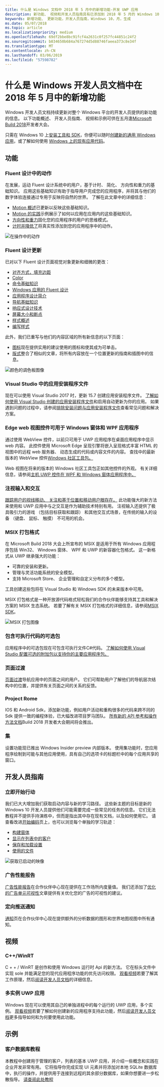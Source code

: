 ```yaml
---
title: 什么是 Windows 文档中 2018 年 5 月中的新增功能-开发 UWP 应用
description: 新功能、 视频和开发人员指南具有已添加到 2018 年 5 月的 Windows 10 开发人员文档和 Microsoft Build 大会。
keywords: 新增功能、 更新功能，开发人员指南，Windows 10，月，生成
ms.date: 05/07/2018
ms.topic: article
ms.localizationpriority: medium
ms.openlocfilehash: 69df2bbe8bc91fcf4a2631c0f257fc44851c24f2
ms.sourcegitcommit: b034650b684a767274d5d88746faeea373c8e34f
ms.translationtype: MT
ms.contentlocale: zh-CN
ms.lasthandoff: 03/06/2019
ms.locfileid: "57598782"
---
```

# <a name="whats-new-in-the-windows-developer-docs-in-may-2018"></a>什么是 Windows 开发人员文档中在 2018 年 5 月中的新增功能

Windows 开发人员文档持续更新对整个 Windows 平台的开发人员提供的新功能的信息。 以下功能概述、 开发人员指南、 视频和示例可供在五月逢[Microsoft Build 2018](https://www.microsoft.com/build)开发者大会。

只需在 Windows 10 上[安装工具和 SDK](https://go.microsoft.com/fwlink/?LinkId=821431)，你便可以随时[创建新的通用 Windows 应用](../get-started/create-uwp-apps.md)，或了解如何使用 [Windows 上的现有应用代码](../porting/index.md)。

## <a name="features"></a>功能

### <a name="motion-in-fluent-design"></a>Fluent 设计中的动作

在发展，运动 Fluent 设计系统中的用户，基于计时、 简化、 方向性和重力的基础知识。 应用这些基础知识有助于指导用户完成您的应用程序，并将其与他们的数字体验连接通过专用于反映将自然的世界。 了解在此文章中的详细信息：

* [Motion 概述](../design/motion/index.md)已更新以反映这些基础知识。
* [Motion 的实践](../design/motion/motion-in-practice.md)示例展示了如何以应用在应用内的这些基础知识。
* [方向性和重力](../design/motion/directionality-and-gravity.md)固化您的应用程序的用户的思维模式。
* [计时并降低了](../design/motion/timing-and-easing.md)将真实性添加到您的应用程序中的动作。

![在操作中的动作](../design/motion/images/contextual.gif)

### <a name="fluent-design-updates"></a>Fluent 设计更新

已对以下 Fluent 设计页面视觉对象更新和细微的更改：

* [对齐方式，填充边距](../design/layout/alignment-margin-padding.md)
* [Color](../design/style/color.md)
* [命令基础知识](../design/basics/commanding-basics.md)
* [Windows 应用的 Fluent 设计](../design/fluent-design-system/index.md)
* [应用程序设计简介](../design/basics/design-and-ui-intro.md)
* [导航基础知识](../design/basics/navigation-basics.md)
* [响应式设计技术](../design/layout/responsive-design.md)
* [屏幕大小和断点](../design/layout/screen-sizes-and-breakpoints-for-responsive-design.md)
* [样式概述](../design/style/index.md)
* [编写样式](../design/style/writing-style.md)

此外，我们已重写与他们的内容区域的所有新信息的以下页面：

* [图标](../design/style/icons.md)现在提供实用的建议使用的图标和使其成为可单击。
* [版式](../design/style/typography.md)整合了相似的文章，将所有内容放在一个位置更新的指南和插图中的信息。

![颜色的调色板图像](../design/style/images/color/accent-color-palette.svg)

### <a name="app-installer-files-in-visual-studio"></a>Visual Studio 中的应用安装程序文件

现在可以使用 Visual Studio 2017 时，更新 15.7 创建应用安装程序文件。 [了解如何使用 Visual Studio 创建的应用安装程序文件](../packaging/create-appinstallerfile-vs.md)和启用自动更新为你的应用。 如果遇到问题的过程中，请参阅[排除安装问题与应用安装程序文件](../packaging/troubleshoot-appinstaller-issues.md)查看常见问题和解决方案。

### <a name="edge-webview-control-for-windows-forms-and-wpf-applications"></a>Edge web 视图控件可用于 Windows 窗体和 WPF 应用程序

通过使用 WebView 控件，以前只可用于 UWP 应用程序在桌面应用程序中显示 web 内容。 此控件使用 Microsoft Edge 呈现引擎将嵌入呈现格式丰富 HTML 的视图中的远程 web 服务器、 动态生成的代码或内容文件的内容。 查找中的最新版本的 WebView 控件[Windows 社区工具包。](https://docs.microsoft.com/windows/uwpcommunitytoolkit/)

Web 视图在将来的版本的 Windows 社区工具包正如其他控件的外观。 有关详细信息，请参阅[主机 UWP 控件在 WPF 和 Windows 窗体应用程序中。](https://docs.microsoft.com/windows/uwp/xaml-platform/xaml-host-controls)

### <a name="gaze-input-and-interactions"></a>注视输入和交互

[跟踪用户的视线移动、 关注和基于位置和移动用户眼存在。](../design/input/gaze-interactions.md) 此功能强大的新方法来使用和 UWP 应用中与之交互是作为辅助技术特别有用。 注视输入还提供了极具吸引力的游戏 （包括目标获取和跟踪） 和其他交互式场景，在传统的输入的设备 （键盘、 鼠标、 触摸） 不可用的机会。

### <a name="msix-packaging-format"></a>MSIX 打包格式

在 Microsoft Build 2018 大会上所宣布的 MSIX 是适用于所有 Windows 应用程序包括 Win32、 Windows 窗体、 WPF 和 UWP 的新容器化包格式。 这一新格式从 UWP 继承强大的功能：

* 可靠的安装和更新。 
* 管理与灵活功能系统的安全模型。
* 支持 Microsoft Store、 企业管理和自定义分布的多个模型。

工具创建这些包将在 Visual Studio 和 Windows SDK 的未来版本中可用。

MSIX 打包格式是一种开放源代码格式轻松我们的合作伙伴能够支持其工具和解决方案的 MSIX 生态系统。 若要了解有关 MSIX 打包格式的详细信息，请参阅[MSIX SDK](https://github.com/Microsoft/msix-packaging)。 

![MSIX 打包图像](images/msix.png)

### <a name="optional-packages-with-executable-code"></a>包含可执行代码的可选包

应用程序中的可选包现在可包含可执行文件C#代码。 [了解如何使用 Visual Studio 配置可选的附加包以支持你的主要应用程序包。](../packaging/optional-packages-with-executable-code.md)

### <a name="page-transitions"></a>页面过渡

[页面过渡](../design/motion/page-transitions.md)导航应用中的页面之间的用户。 它们可帮助用户了解他们的导航层次结构中的位置，并提供有关页面之间的关系的反馈。

### <a name="project-rome"></a>Project Rome

IOS 和 Android Sdk，添加新功能，例如用户活动和重构很多的代码来跨不同的 Sdk 提供一致的编程体验，已大幅改进项目罗马团队。 [所有新的 API 参考和操作方法文档](https://docs.microsoft.com/windows/project-rome/)Build 2018 开发者大会期间将会推出。

### <a name="sets"></a>集

设置功能现已推出 Windows Insider preview 内部版本。 使用集功能时，您应用程序绘制到可能与其他应用使用，具有自己的选项卡的标题栏中的每个应用共享的窗口。 

## <a name="developer-guidance"></a>开发人员指南

### <a name="get-started"></a>立即开始行动

我们已大大增加我们获取启动内容与新的学习路径。 这些新主题的目标是新的 Windows 10 开发人员提供他们可能需要完成一些常见的任务的信息。 它们无法教程并不提供手持演练中，但而是指出其中存在现有文档，以及如何使用它。 请查看改进[开始编码](../get-started/create-uwp-apps.md)页上，也可以浏览每个单独的学习轨迹：

* [构建窗体](../get-started/construct-form-learning-track.md)
* [显示在列表中的客户](../get-started/display-customers-in-list-learning-track.md)
* [保存和加载设置](../get-started/settings-learning-track.md)
* [使用的文件](../get-started/fileio-learning-track.md)

![获取已启动的映像](../get-started/images/build-your-app.png)

### <a name="advertising-performance-report"></a>广告性能报告

[广告性能报告](../publish/advertising-performance-report.md)在合作伙伴中心现在提供在工作场所内度量值。 我们还添加了[优化的广告单元可视性](../monetize/optimize-ad-unit-viewability.md)文章提供有关优化您的广告的可视性的建议。

### <a name="targeted-push-notifications"></a>定向推送通知

[通知](../publish/send-push-notifications-to-your-apps-customers.md)页在合作伙伴中心现在提供额外的分析数据的图形和世界地图视图中所有通知。

## <a name="videos"></a>视频

### <a name="cwinrt"></a>C++/WinRT

C + + / WinRT 是创作和使用 Windows 运行时 Api 的新方法。 它在标头文件中实现 sole 并能满足您的现代应用程序功能的优先访问权限。 [观看视频](https://www.youtube.com/watch?v=TLSul1XxppA&feature=youtu.be)若要了解其工作原理，然后[阅读开发人员文档](../cpp-and-winrt-apis/index.md)的详细信息。

### <a name="multi-instance-uwp-apps"></a>多实例 UWP 应用

Windows 现在可以使用其自己的单独进程中的每个运行的 UWP 应用，多个实例。 [观看视频](https://www.youtube.com/watch?v=clnnf4cigd0&feature=youtu.be)若要了解如何创建新的应用程序支持此功能，然后[阅读开发人员文档](../launch-resume/multi-instance-uwp.md)更多指导如何和为何要使用此功能。

## <a name="samples"></a>示例

### <a name="customer-database-tutorial"></a>客户数据库教程

本教程中创建用于管理的客户，列表的基本 UWP 应用，并介绍一些概念和实践在企业开发非常有用。 它将指导你完成实现 UI 元素并将添加对本地 SQLite 数据库中，执行的操作，并提供用于连接到远程的其余部分数据库，如果你想要进一步松散指导。 [请查阅此处教程](../enterprise/customer-database-tutorial.md)
